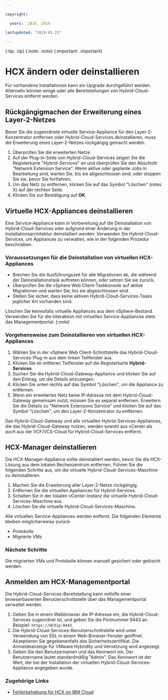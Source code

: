 ```yaml
---

copyright:

  years:  2016, 2019

lastupdated: "2019-01-23"

---
```


{:tip: .tip}
{:note: .note}
{:important: .important}

# HCX ändern oder deinstallieren

Für vorhandene Installationen kann ein Upgrade durchgeführt werden. Alternativ können einige oder alle Bereitstellungen von Hybrid-Cloud-Services entfernt werden.

##  Rückgängigmachen der Erweiterung eines Layer-2-Netzes

Bevor Sie die zugeordnete virtuelle Service-Appliance für den Layer-2-Konzentrator entfernen oder Hybrid-Cloud-Services deinstallieren, muss die Erweiterung eines Layer-2-Netzes rückgängig gemacht werden.

1. Überprüfen Sie die erweiterten Netze.
2. Auf der Plug-in-Seite von Hybrid-Cloud-Services zeigen Sie die Registerkarte "Hybrid-Services" an und überprüfen Sie den Abschnitt "Network Extension Service". Wenn aktive oder geplante Jobs in Bearbeitung sind, warten Sie, bis sie abgeschlossen sind, oder stoppen Sie sie, bevor Sie fortfahren.
3. Um das Netz zu entfernen, klicken Sie auf das Symbol "Löschen" (rotes X) auf der rechten Seite.
4. Klicken Sie zur Bestätigung auf **OK**.

## Virtuelle HCX-Appliances deinstallieren

Eine Service-Appliance kann in Vorbereitung auf die Deinstallation von Hybrid-Cloud-Services oder aufgrund einer Änderung in der Installationsarchitektur deinstalliert werden. Verwenden Sie Hybrid-Cloud-Services, um Appliances zu verwalten, wie in der folgenden Prozedur beschrieben.

### Voraussetzungen für die Deinstallation von virtuellen HCX-Appliances

* Brechen Sie die Ausführungszeit für alle Migrationen ab, die während der Deinstallationstask auftreten können, oder setzen Sie sie zurück.
* Überprüfen Sie die vSphere Web Client-Taskkonsole auf aktive Migrationen und warten Sie, bis sie abgeschlossen sind.
* Stellen Sie sicher, dass keine aktiven Hybrid-Cloud-Services-Tasks jeglicher Art vorhanden sind.

Löschen Sie keinesfalls virtuelle Appliances aus dem vSphere-Bestand. Verwenden Sie für die Interaktion mit virtuellen Service-Appliances stets das Managementportal.
{:note}

### Vorgehensweise zum Deinstallieren von virtuellen HCX-Appliances

1. Wählen Sie in der vSphere Web Client-Schnittstelle das Hybrid-Cloud-Services-Plug-in aus dem linken Teilfenster aus.
2. Klicken Sie im mittleren Teilfenster auf die Registerkarte **Hybrid-Services**.
3. Suchen Sie die Hybrid-Cloud-Gateway-Appliance und klicken Sie auf den Eintrag, um die Details anzuzeigen.
4. Klicken Sie unten rechts auf das Symbol "Löschen", um die Appliance zu entfernen.
5. Wenn ein erweitertes Netz keine IP-Adresse mit dem Hybrid-Cloud-Gateway gemeinsam nutzt, müssen Sie es separat entfernen. Erweitern Sie die Details zu "Network Extensions Service" und klicken Sie auf das Symbol "Löschen", um den Layer-2-Konzentrator zu entfernen.

Das Hybrid-Cloud-Gateway und alle virtuellen Hybrid-Services-Appliances, die das Hybrid-Cloud-Gateway nutzen, werden sowohl aus vCenter als auch aus der VCF/VCS-Cloud für Hybrid-Cloud-Services entfernt.

## HCX-Manager deinstallieren

Die HCX-Manager-Appliance sollte deinstalliert werden, bevor Sie die HCX-Lösung aus dem lokalen Rechenzentrum entfernen. Führen Sie die folgenden Schritte aus, um die virtuelle Hybrid-Cloud-Services-Maschine zu deinstallieren.

1. Machen Sie die Erweiterung aller Layer-2-Netze rückgängig.
2. Entfernen Sie die virtuellen Appliances für Hybrid-Services.
3. Schalten Sie in der lokalen vCenter-Instanz die virtuelle Hybrid-Cloud-Services-Maschine aus.
4. Löschen Sie die virtuelle Hybrid-Cloud-Services-Maschine.

Alle virtuellen Service-Appliances werden entfernt. Die folgenden Elemente bleiben möglicherweise zurück:
* Protokolle
* Migrierte VMs

### Nächste Schritte

Die migrierten VMs und Protokolle können manuell gesichert oder gelöscht werden.

## Anmelden am HCX-Managementportal

Die Hybrid-Cloud-Services-Bereitstellung kann mithilfe einer browserbasierten Benutzerschnittstelle über das Managementportal verwaltet werden.

1. Geben Sie in einem Webbrowser die IP-Adresse ein, die Hybrid-Cloud-Services zugeordnet ist, und geben Sie die Portnummer 9443 an. Beispiel: `https://HCXip:9443`.
2. Die Hybrid-Cloud-Services-Benutzerschnittstelle wird unter Verwendung von SSL in einem Web-Browser-Fenster geöffnet. Akzeptieren Sie gegebenenfalls das Sicherheitszertifikat. Die Anmeldeanzeige für VMware Hybridity und Vernetzung wird angezeigt.
3. Geben Sie den Benutzernamen und das Kennwort ein. Der Benutzername lautet standardmäßig "Admin". Das Kennwort ist der Wert, der bei der Installation der virtuellen Hybrid-Cloud-Services-Appliance angegeben wurde.

### Zugehörige Links

* [Fehlerbehebung für HCX on IBM Cloud](/docs/services/vmwaresolutions/archiref/hcx-archi/hcx-archi-trbl.html)
